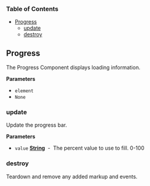 <!-- Generated by documentation.js. Update this documentation by updating the source code. -->

### Table of Contents

-   [Progress](#progress)
    -   [update](#update)
    -   [destroy](#destroy)

## Progress

The Progress Component displays loading information.

**Parameters**

-   `element`  
-   `None`  

### update

Update the progress bar.

**Parameters**

-   `value` **[String](https://developer.mozilla.org/en-US/docs/Web/JavaScript/Reference/Global_Objects/String)**  -  The percent value to use to fill. 0-100

### destroy

Teardown and remove any added markup and events.
